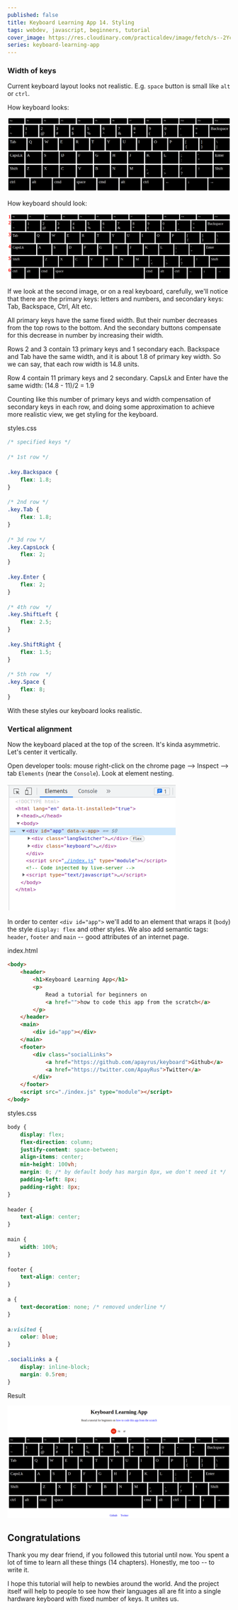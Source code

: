 ```yaml
---
published: false
title: Keyboard Learning App 14. Styling
tags: webdev, javascript, beginners, tutorial
cover_image: https://res.cloudinary.com/practicaldev/image/fetch/s--2Ycgb9E_--/c_imagga_scale,f_auto,fl_progressive,h_420,q_auto,w_1000/https://dev-to-uploads.s3.amazonaws.com/uploads/articles/t7manuew9dwi5jlrf8p5.png
series: keyboard-learning-app
---
```


### Width of keys

Current keyboard layout looks not realistic. E.g. `space` button is small like `alt` or `ctrl`.

How keyboard looks:

![How keyboard looks](./images/Screenshot%20from%202022-08-13%2007-22-48.png)

How keyboard should look:

![How keyboard should look](./images/Screenshot%20from%202022-08-13%2007-57-49.png)

If we look at the second image, or on a real keyboard, carefully, we'll notice that there are the primary keys: letters and numbers, and secondary keys: Tab, Backspace, Ctrl, Alt etc.

All primary keys have the same fixed width. But their number decreases from the top rows to the bottom. And the secondary buttons compensate for this decrease in number by increasing their width.

Rows 2 and 3 contain 13 primary keys and 1 secondary each. Backspace and Tab have the same width, and it is about 1.8 of primary key width. So we can say, that each row width is 14.8 units.

Row 4 contain 11 primary keys and 2 secondary. CapsLk and Enter have the same width:
(14.8 - 11)/2 = 1.9

Counting like this number of primary keys and width compensation of secondary keys in each row, and doing some approximation to achieve more realistic view, we get styling for the keyboard.

styles.css

```css
/* specified keys */

/* 1st row */

.key.Backspace {
	flex: 1.8;
}

/* 2nd row */
.key.Tab {
	flex: 1.8;
}

/* 3d row */
.key.CapsLock {
	flex: 2;
}

.key.Enter {
	flex: 2;
}

/* 4th row  */
.key.ShiftLeft {
	flex: 2.5;
}

.key.ShiftRight {
	flex: 1.5;
}

/* 5th row  */
.key.Space {
	flex: 8;
}
```

With these styles our keyboard looks realistic.

### Vertical alignment

Now the keyboard placed at the top of the screen. It's kinda asymmetric. Let's center it vertically.

Open developer tools: mouse right-click on the chrome page --> Inspect --> tab `Elements` (near the `Console`). Look at element nesting.

![](./images/Screenshot%20from%202022-08-14%2002-36-51.png)

In order to center `<div id="app">` we'll add to an element that wraps it (`body`) the style `display: flex` and other styles. We also add semantic tags: `header`, `footer` and `main` -- good attributes of an internet page.

index.html

```html
<body>
	<header>
		<h1>Keyboard Learning App</h1>
		<p>
			Read a tutorial for beginners on
			<a href="">how to code this app from the scratch</a>
		</p>
	</header>
	<main>
		<div id="app"></div>
	</main>
	<footer>
		<div class="socialLinks">
			<a href="https://github.com/apayrus/keyboard">Github</a>
			<a href="https://twitter.com/ApayRus">Twitter</a>
		</div>
	</footer>
	<script src="./index.js" type="module"></script>
</body>
```

styles.css

```css
body {
	display: flex;
	flex-direction: column;
	justify-content: space-between;
	align-items: center;
	min-height: 100vh;
	margin: 0; /* by default body has margin 8px, we don't need it */
	padding-left: 8px;
	padding-right: 8px;
}

header {
	text-align: center;
}

main {
	width: 100%;
}

footer {
	text-align: center;
}

a {
	text-decoration: none; /* removed underline */
}

a:visited {
	color: blue;
}

.socialLinks a {
	display: inline-block;
	margin: 0.5rem;
}
```

Result

![](images/Screenshot%20from%202022-08-18%2007-39-54.png)

## Congratulations

Thank you my dear friend, if you followed this tutorial until now. You spent a lot of time to learn all these things (14 chapters). Honestly, me too -- to write it.

I hope this tutorial will help to newbies around the world. And the project itself will help to people to see how their languages all are fit into a single hardware keyboard with fixed number of keys. It unites us.
